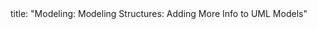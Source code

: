 <frontmatter>
title: "Modeling: Modeling Structures: Adding More Info to UML Models"
</frontmatter>

<include src="unit-inPage-asFlat.md" boilerplate />
